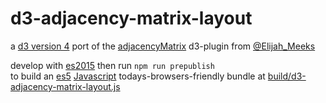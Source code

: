 # d3-adjacency-matrix-layout

a [d3 version 4](https://github.com/d3/d3/blob/master/API.md) port of the [adjacencyMatrix](https://github.com/emeeks/d3-plugins/tree/master/adjacencyMatrix) d3-plugin from [@Elijah_Meeks](https://twitter.com/elijah_meeks) 

develop with [es2015](https://babeljs.io/docs/learn-es2015/) then run `npm run prepublish`  
to build an [es5](https://es5.github.io/) [Javascript](https://en.wikipedia.org/wiki/JavaScript) todays-browsers-friendly bundle at 
[build/d3-adjacency-matrix-layout.js](build/d3-adjacency-matrix-layout.js)